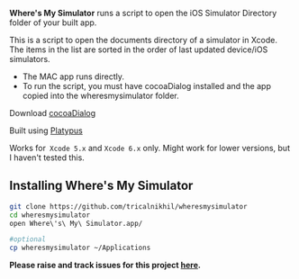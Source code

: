 **Where's My Simulator** runs a script to open the iOS Simulator Directory folder of your built app. 

This is a script to open the documents directory of a simulator in Xcode. The items in the list are sorted in the order of last updated device/iOS simulators.
- The MAC app runs directly.
- To run the script, you must have cocoaDialog installed and the app copied into the wheresmysimulator folder.

Download [cocoaDialog](http://mstratman.github.io/cocoadialog/)

Built using [Platypus](http://www.sveinbjorn.org/platypus)

Works for` Xcode 5.x` and `Xcode 6.x` only. Might work for lower versions, but I haven't tested this.

## Installing Where's My Simulator

```bash
git clone https://github.com/tricalnikhil/wheresmysimulator
cd wheresmysimulator
open Where\'s\ My\ Simulator.app/

#optional
cp wheresmysimulator ~/Applications
```

**Please raise and track issues for this project [here](https://github.com/tricalnikhil/wheresmysimulator/issues).**
